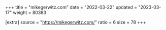 +++
title = "mikegerwitz.com"
date = "2022-03-22"
updated = "2023-03-17"
weight = 80383

[extra]
source = "https://mikegerwitz.com/"
ratio = 6
size = 78
+++
